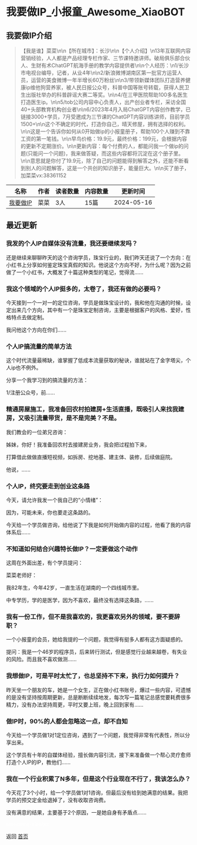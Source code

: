 # 我要做IP_小报童_Awesome_XiaoBOT

## 我要做IP介绍
> 【我是谁】菜菜\n\n【所在城市】：长沙\n\n【个人介绍】\n13年互联网内容营销经验，人人都是产品经理专栏作家、三节课特邀讲师。破局俱乐部合伙人、生财有术ChatGPT航海手册的教学内容提供者\n\n个人经历：\n1/长沙市电视台编导，记者，从业4年\n\n2/新浪微博湖南区第一批官方运营人员，运营的美食微博一年半增长60万粉丝\n\n3/带领新媒体团队打造营养健康ip维他狗营养家，被人民日报公众号，科普中国等账号转载，获得人民卫生出版社举办的科普辟谣大赛二等奖。\n\n4/在三甲医院帮助100多名医生打造医生ip。\n\n5/tob公司内容中心负责人，出产创业者专栏，采访全国40+头部教育机构创业者\n\n6/2023年4月入局ChatGPT内容创作教学，已链接3000+学员，7月受邀成为三节课的ChatGPT内容训练讲师，目前学员1500+\n\n这个不确定的时代，打造你自己，晴天修屋，拥有选择的权利。\n\n这是一个告诉你如何从0开始做ip的小报童册子，帮助100个人赚到不靠工资的第一笔钱。\n\n早鸟价格：19.9元，最终价格：199元，会根据内容的更新不定期涨价。\n\n更新内容：每个付费的人，都能问我一个做ip的问题(只能问一个问题)，我来做答疑，而这些内容都将沉淀在这个册子里。\n\n意思就是你付了19.9元，除了自己的问题能得到解答之外，还能不断看到别人的问题解答，这是一个共创的知识册子，能量巨大。\n\n买了册子，加菜菜vx:38361152  
  


|名称|作者|读者数量|内容数量|更新时间|
|---|---|---|---|---|
|[我要做IP](https://xiaobot.net/p/38361152?refer=0b133df9-27dc-423b-8101-639049001c13)|菜菜|3人|15篇|2024-05-16|

## 最近更新
### 我发的个人IP自媒体没有流量，我还要继续发吗？

还是继续来聊聊昨天的这个咨询学员，珠宝行业的，我们昨天还说了一个方向：在小红书上分享如何鉴定珠宝真假的知识。他说这个方向不好，为什么呢？因为之前做了一个小红书，大概发了十篇这种类型的笔记，觉得流......

### 我这个领域的个人IP挺多的，太卷了，我还有做的必要吗？

今天接到一个一对一的定位咨询，学员是做珠宝设计的，我和他在沟通的时候，设定出来几个方向，其中有一个是珠宝定制咨询，主要是根据客户的风格、爱好，性格特点去做定制。

我问他这个方向在你们......

### 个人IP搞流量的简单方法

这个时代流量最稀缺，谁掌握了低成本流量获取的秘诀，谁就站在了金字塔尖，个人ip也不例外。

分享一个我学习到的搞流量的方法：

1/注册公众号，前......

### 精通房屋施工，我准备回农村拍建房+生活直播，既吸引人来找我建房，又吸引流量带货，是不是完美？不是。

我们教会的一位弟兄咨询：

姊妹，你好！我准备回农村去接建房业务，我会把过程拍下来，

打算借此做做直播短视频，如拆房、挖地基、建主体、装修，后续做庭院。

他说，......

### 个人IP，终究要走到创业这条路

今天，请允许我发一个我自己的“小情绪”：

因为，可能未来，你也要走这条路的。

今天给一个学员做咨询，给他说了下我是如何开始做内容的过程，他看了我的内容体系后......

### 不知道如何结合兴趣特长做IP？一定要做这个动作

这周在外面出差，有个学员提问：

菜菜老师好：

我82年生，今年42岁，一直生活在湖南的一个四线城市里。

中专学历，学的是医学，因为不喜欢，最终没有选择这条路，......

### 我有一份工作，但不是我喜欢的，我更喜欢另外的领域，要不要辞职？

一个小报童的会员，她给我提的一个问题，我觉得有挺多人都有这方面疑惑的。

提问：我是一个46岁的程序员，后来转行测试，但是感觉行业越来越卷，有失业的风险。而且我不喜欢做测......

### 我想做IP，可是平时太忙了，也总坚持不下来，执行力如何提升？

昨天坐一个朋友的车，她是一个女生，正在做小红书账号，爆过一些内容，可遗憾的是没有坚持按周期更新，总是断断续续地发，每次写一篇笔记总感觉要耗费很多精力，没有办法坚持周更，平时又要上班，晚上回到家有......

### 做IP时，90%的人都会忽略这一点，却不自知

今天给一个学员做1对1定位咨询，遇到了一个问题，我觉得非常有代表性，所以分享出来。

这个学员有十年的自媒体经验，擅长做内容引流，接下来准备做一个帮心灵疗愈师打造个人IP的IP，教他们......

### 我在一个行业积累了N多年，但是这个行业现在不行了，我该怎么办？

今天花了3个小时，给一个学员做1对1咨询，但最后没有给到她满意的结果。我把学员的预交定金给退掉了，没有收取咨询费。

没有满意的结果，主要基于2个原因，一是她自身有矛盾点......


<a href="https://github.com/Reno9527/awesome-xiaobot" style="color: white; text-decoration: none;">awesome-xiaobot</a>

返回 [首页](../README.md)

